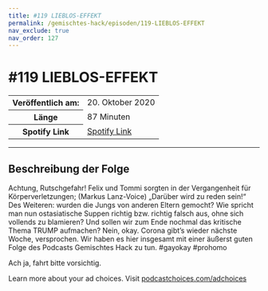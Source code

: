 ```yaml
---
title: #119 LIEBLOS-EFFEKT
permalink: /gemischtes-hack/episoden/119-LIEBLOS-EFFEKT
nav_exclude: true
nav_order: 127
---
```


# #119 LIEBLOS-EFFEKT
<table class="resp-table dcf-table dcf-table-responsive dcf-table-bordered dcf-table-striped dcf-w-100%">
                    <tbody>
                        <tr>
                            <th scope="row">Veröffentlich am:</th>
                            <td data-label="Veröffentlich am:">20. Oktober 2020</td>
                        </tr>
                        <tr>
                            <th scope="row">Länge </th>
                            <td data-label="Länge ">87 Minuten</td>
                        </tr><tr>
                                <th scope="row">Spotify Link</th>
                                <td data-label="Spotify Link"><a href="https://open.spotify.com/episode/3IHvV480YU8S1B4ptUtntN">Spotify Link</a></td>
                            </tr></tbody>
                </table>

***

## Beschreibung der Folge

<div>
<p>Achtung, Rutschgefahr! Felix und Tommi sorgten in der Vergangenheit für Körperverletzungen; (Markus Lanz-Voice) „Darüber wird zu reden sein!“ Des Weiteren: wurden die Jungs von anderen Eltern gemocht? Wie spricht man nun ostasiatische Suppen richtig bzw. richtig falsch aus, ohne sich vollends zu blamieren? Und sollen wir zum Ende nochmal das kritische Thema TRUMP aufmachen? Nein, okay. Corona gibt’s wieder nächste Woche, versprochen. Wir haben es hier insgesamt mit einer äußerst guten Folge des Podcasts Gemischtes Hack zu tun. #gayokay #prohomo</p><p>Ach ja, fahrt bitte vorsichtig.</p><p> </p><p>Learn more about your ad choices. Visit <a href="https://podcastchoices.com/adchoices">podcastchoices.com/adchoices</a></p>  
</div>

